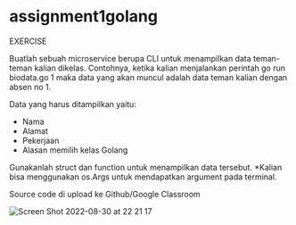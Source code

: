 # assignment1golang

EXERCISE 

Buatlah sebuah microservice berupa CLI untuk menampilkan data teman-teman kalian dikelas. 
Contohnya, ketika kalian menjalankan perintah go run biodata.go 1 
maka data yang akan muncul adalah data teman kalian dengan absen no 1. 

Data yang harus ditampilkan yaitu: 
  - Nama 
  - Alamat 
  - Pekerjaan 
  - Alasan memilih kelas Golang 

Gunakanlah struct dan function untuk menampilkan data tersebut. 
*Kalian bisa menggunakan os.Args untuk mendapatkan argument pada terminal. 

Source code di upload ke Github/Google Classroom

![Screen Shot 2022-08-30 at 22 21 17](https://user-images.githubusercontent.com/20903503/187476411-cc0d47ae-aba1-4f5a-9598-70ca3ed463f5.png)

